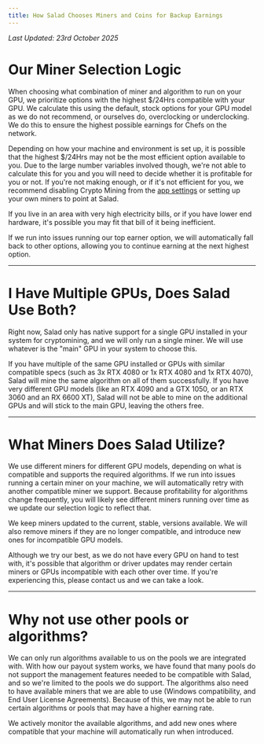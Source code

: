 ```yaml
---
title: How Salad Chooses Miners and Coins for Backup Earnings
---
```


_Last Updated: 23rd October 2025_

# Our Miner Selection Logic

When choosing what combination of miner and algorithm to run on your GPU, we prioritize options with the highest $/24Hrs
compatible with your GPU. We calculate this using the default, stock options for your GPU model as we do not recommend,
or ourselves do, overclocking or underclocking. We do this to ensure the highest possible earnings for Chefs on the
network.

Depending on how your machine and environment is set up, it is possible that the highest $/24Hrs may not be the most
efficient option available to you. Due to the large number variables involved though, we're not able to calculate this
for you and you will need to decide whether it is profitable for you or not. If you're not making enough, or if it's not
efficient for you, we recommend disabling Crypto Mining from the
[app settings](/docs/guides/using-salad/salad-app-settings) or setting up your own miners to point at Salad.

If you live in an area with very high electricity bills, or if you have lower end hardware, it's possible you may fit
that bill of it being inefficient.

If we run into issues running our top earner option, we will automatically fall back to other options, allowing you to
continue earning at the next highest option.

---

# I Have Multiple GPUs, Does Salad Use Both?

Right now, Salad only has native support for a single GPU installed in your system for cryptomining, and we will only
run a single miner. We will use whatever is the "main" GPU in your system to choose this.

If you have multiple of the same GPU installed or GPUs with similar compatible specs (such as 3x RTX 4080 or 1x RTX 4080
and 1x RTX 4070), Salad will mine the same algorithm on all of them successfully. If you have very different GPU models
(like an RTX 4090 and a GTX 1050, or an RTX 3060 and an RX 6600 XT), Salad will not be able to mine on the additional
GPUs and will stick to the main GPU, leaving the others free.

---

# What Miners Does Salad Utilize?

We use different miners for different GPU models, depending on what is compatible and supports the required algorithms.
If we run into issues running a certain miner on your machine, we will automatically retry with another compatible miner
we support. Because profitability for algorithms change frequently, you will likely see different miners running over
time as we update our selection logic to reflect that.

We keep miners updated to the current, stable, versions available. We will also remove miners if they are no longer
compatible, and introduce new ones for incompatible GPU models.

Although we try our best, as we do not have every GPU on hand to test with, it's possible that algorithm or driver
updates may render certain miners or GPUs incompatible with each other over time. If you're experiencing this, please
contact us and we can take a look.

---

# Why not use other pools or algorithms?

We can only run algorithms available to us on the pools we are integrated with. With how our payout system works, we
have found that many pools do not support the management features needed to be compatible with Salad, and so we're
limited to the pools we do support. The algorithms also need to have available miners that we are able to use (Windows
compatibility, and End User License Agreements). Because of this, we may not be able to run certain algorithms or pools
that may have a higher earning rate.

We actively monitor the available algorithms, and add new ones where compatible that your machine will automatically run
when introduced.
